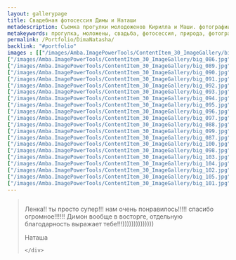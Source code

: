 ```yaml
---
layout: gallerypage
title: Свадебная фотосессия Димы и Наташи
metadescription: Съемка прогулки молодоженов Кирилла и Маши. фотографии в городе Кирове и на природе.
metakeywords: прогулка, моложены, свадьба, фотосессия, природа, фотографии
permalink: /Portfolio/DimaNatasha/
backlink: "#portfolio"
images : [["/images/Amba.ImagePowerTools/ContentItem_30_ImageGallery/big_085.jpg", "/images/Amba.ImageCache/Default/Amba.ImagePowerTools/ContentItem_30_ImageGallery/big_085-DE91E73BE9C37EDAAEEF74A71944B1F6.jpg", "интересные места для фотосессии в Кирове"], 
["/images/Amba.ImagePowerTools/ContentItem_30_ImageGallery/big_086.jpg", "/images/Amba.ImageCache/Default/Amba.ImagePowerTools/ContentItem_30_ImageGallery/big_086-DE91E73BE9C37EDAAEEF74A71944B1F6.jpg", "интересные места для фотосессии в Кирове"], 
["/images/Amba.ImagePowerTools/ContentItem_30_ImageGallery/big_089.jpg", "/images/Amba.ImageCache/Default/Amba.ImagePowerTools/ContentItem_30_ImageGallery/big_089-DE91E73BE9C37EDAAEEF74A71944B1F6.jpg", "интересные места для фотосессии в Кирове"], 
["/images/Amba.ImagePowerTools/ContentItem_30_ImageGallery/big_090.jpg", "/images/Amba.ImageCache/Default/Amba.ImagePowerTools/ContentItem_30_ImageGallery/big_090-DE91E73BE9C37EDAAEEF74A71944B1F6.jpg", "интересные места для фотосессии в Кирове"], 
["/images/Amba.ImagePowerTools/ContentItem_30_ImageGallery/big_091.jpg", "/images/Amba.ImageCache/Default/Amba.ImagePowerTools/ContentItem_30_ImageGallery/big_091-DE91E73BE9C37EDAAEEF74A71944B1F6.jpg", "интересные места для фотосессии в Кирове"], 
["/images/Amba.ImagePowerTools/ContentItem_30_ImageGallery/big_092.jpg", "/images/Amba.ImageCache/Default/Amba.ImagePowerTools/ContentItem_30_ImageGallery/big_092-DE91E73BE9C37EDAAEEF74A71944B1F6.jpg", "интересные места для фотосессии в Кирове"], 
["/images/Amba.ImagePowerTools/ContentItem_30_ImageGallery/big_093.jpg", "/images/Amba.ImageCache/Default/Amba.ImagePowerTools/ContentItem_30_ImageGallery/big_093-DE91E73BE9C37EDAAEEF74A71944B1F6.jpg", "интересные места для фотосессии в Кирове"], 
["/images/Amba.ImagePowerTools/ContentItem_30_ImageGallery/big_094.jpg", "/images/Amba.ImageCache/Default/Amba.ImagePowerTools/ContentItem_30_ImageGallery/big_094-DE91E73BE9C37EDAAEEF74A71944B1F6.jpg", "интересные места для фотосессии в Кирове"], 
["/images/Amba.ImagePowerTools/ContentItem_30_ImageGallery/big_095.jpg", "/images/Amba.ImageCache/Default/Amba.ImagePowerTools/ContentItem_30_ImageGallery/big_095-DE91E73BE9C37EDAAEEF74A71944B1F6.jpg", "интересные места для фотосессии в Кирове"], 
["/images/Amba.ImagePowerTools/ContentItem_30_ImageGallery/big_096.jpg", "/images/Amba.ImageCache/Default/Amba.ImagePowerTools/ContentItem_30_ImageGallery/big_096-DE91E73BE9C37EDAAEEF74A71944B1F6.jpg", "интересные места для фотосессии в Кирове"], 
["/images/Amba.ImagePowerTools/ContentItem_30_ImageGallery/big_097.jpg", "/images/Amba.ImageCache/Default/Amba.ImagePowerTools/ContentItem_30_ImageGallery/big_097-DE91E73BE9C37EDAAEEF74A71944B1F6.jpg", "интересные места для фотосессии в Кирове"], 
["/images/Amba.ImagePowerTools/ContentItem_30_ImageGallery/big_088.jpg", "/images/Amba.ImageCache/Default/Amba.ImagePowerTools/ContentItem_30_ImageGallery/big_088-DE91E73BE9C37EDAAEEF74A71944B1F6.jpg", "интересные места для фотосессии в Кирове"], 
["/images/Amba.ImagePowerTools/ContentItem_30_ImageGallery/big_099.jpg", "/images/Amba.ImageCache/Default/Amba.ImagePowerTools/ContentItem_30_ImageGallery/big_099-DE91E73BE9C37EDAAEEF74A71944B1F6.jpg", "интересные места для фотосессии в Кирове"], 
["/images/Amba.ImagePowerTools/ContentItem_30_ImageGallery/big_087.jpg", "/images/Amba.ImageCache/Default/Amba.ImagePowerTools/ContentItem_30_ImageGallery/big_087-DE91E73BE9C37EDAAEEF74A71944B1F6.jpg", "интересные места для фотосессии в Кирове"], 
["/images/Amba.ImagePowerTools/ContentItem_30_ImageGallery/big_100.jpg", "/images/Amba.ImageCache/Default/Amba.ImagePowerTools/ContentItem_30_ImageGallery/big_100-DE91E73BE9C37EDAAEEF74A71944B1F6.jpg", "интересные места для фотосессии в Кирове"], 
["/images/Amba.ImagePowerTools/ContentItem_30_ImageGallery/big_098.jpg", "/images/Amba.ImageCache/Default/Amba.ImagePowerTools/ContentItem_30_ImageGallery/big_098-DE91E73BE9C37EDAAEEF74A71944B1F6.jpg", "интересные места для фотосессии в Кирове"], 
["/images/Amba.ImagePowerTools/ContentItem_30_ImageGallery/big_103.jpg", "/images/Amba.ImageCache/Default/Amba.ImagePowerTools/ContentItem_30_ImageGallery/big_103-DE91E73BE9C37EDAAEEF74A71944B1F6.jpg", "романтическая фотосессия на природе Киров"], 
["/images/Amba.ImagePowerTools/ContentItem_30_ImageGallery/big_104.jpg", "/images/Amba.ImageCache/Default/Amba.ImagePowerTools/ContentItem_30_ImageGallery/big_104-DE91E73BE9C37EDAAEEF74A71944B1F6.jpg", "романтическая фотосессия на природе Киров"], 
["/images/Amba.ImagePowerTools/ContentItem_30_ImageGallery/big_102.jpg", "/images/Amba.ImageCache/Default/Amba.ImagePowerTools/ContentItem_30_ImageGallery/big_102-DE91E73BE9C37EDAAEEF74A71944B1F6.jpg", "интересные места для фотосессии в Кирове"], 
["/images/Amba.ImagePowerTools/ContentItem_30_ImageGallery/big_105.jpg", "/images/Amba.ImageCache/Default/Amba.ImagePowerTools/ContentItem_30_ImageGallery/big_105-DE91E73BE9C37EDAAEEF74A71944B1F6.jpg", "интересные места для фотосессии в Кирове"], 
["/images/Amba.ImagePowerTools/ContentItem_30_ImageGallery/big_101.jpg", "/images/Amba.ImageCache/Default/Amba.ImagePowerTools/ContentItem_30_ImageGallery/big_101-DE91E73BE9C37EDAAEEF74A71944B1F6.jpg", "интересные места для фотосессии в Кирове"]]
---
```

<blockquote class="row">
    <div class="col-md-2">
        <img class="img-circle img-responsive center-block" src="{{ site.baseurl }}/images/ImageGalleryPageWithRecall/Image/dima-natasha-ava-3.jpg" alt="">
    </div>
    <div class="col-md-8">
        <p></p><p>Ленка!! ты просто супер!!! нам очень понравилось!!!!! спасибо огромное!!!!!! Димон вообще в восторге, отдельную благодарность выражает тебе!!!))))))))))))))</p><p></p>
        <footer>
Наташа        </footer>

    </div>
</blockquote>